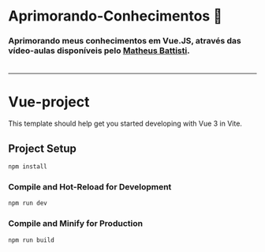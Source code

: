 # Aprimorando-Conhecimentos :mag_right:

### Aprimorando meus conhecimentos em Vue.JS, através das vídeo-aulas disponíveis pelo [Matheus Battisti](https://www.youtube.com/watch?v=wsAQQioPIJs&list=PLnDvRpP8BnezDglaAvtWgQXzsOmXUuRHL&index=2&ab_channel=MatheusBattisti-HoradeCodar). <br><br>

<hr></hr>

# Vue-project

This template should help get you started developing with Vue 3 in Vite.

## Project Setup

```sh
npm install
```

### Compile and Hot-Reload for Development

```sh
npm run dev
```

### Compile and Minify for Production

```sh
npm run build
```
